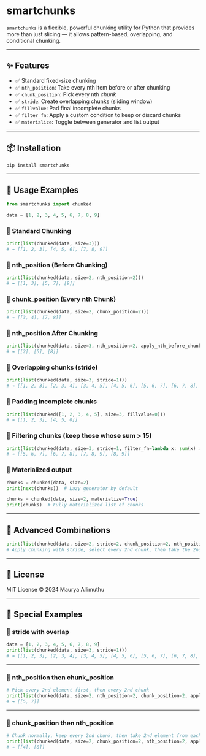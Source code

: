 
# smartchunks

`smartchunks` is a flexible, powerful chunking utility for Python that provides more than just slicing — it allows pattern-based, overlapping, and conditional chunking.

---

## ✨ Features

- ✅ Standard fixed-size chunking
- ✅ `nth_position`: Take every nth item before or after chunking
- ✅ `chunk_position`: Pick every nth *chunk*
- ✅ `stride`: Create overlapping chunks (sliding window)
- ✅ `fillvalue`: Pad final incomplete chunks
- ✅ `filter_fn`: Apply a custom condition to keep or discard chunks
- ✅ `materialize`: Toggle between generator and list output

---

## 📦 Installation

```bash
pip install smartchunks
```

---

## 🧪 Usage Examples

```python
from smartchunks import chunked

data = [1, 2, 3, 4, 5, 6, 7, 8, 9]
```

### 🔹 Standard Chunking
```python
print(list(chunked(data, size=3)))
# → [[1, 2, 3], [4, 5, 6], [7, 8, 9]]
```

### 🔹 nth_position (Before Chunking)
```python
print(list(chunked(data, size=2, nth_position=2)))
# → [[1, 3], [5, 7], [9]]
```

### 🔹 chunk_position (Every nth Chunk)
```python
print(list(chunked(data, size=2, chunk_position=2)))
# → [[3, 4], [7, 8]]
```

### 🔹 nth_position After Chunking
```python
print(list(chunked(data, size=3, nth_position=2, apply_nth_before_chunk=False)))
# → [[2], [5], [8]]
```

### 🔹 Overlapping chunks (stride)
```python
print(list(chunked(data, size=3, stride=1)))
# → [[1, 2, 3], [2, 3, 4], [3, 4, 5], [4, 5, 6], [5, 6, 7], [6, 7, 8], [7, 8, 9]]
```

### 🔹 Padding incomplete chunks
```python
print(list(chunked([1, 2, 3, 4, 5], size=3, fillvalue=0)))
# → [[1, 2, 3], [4, 5, 0]]
```

### 🔹 Filtering chunks (keep those whose sum > 15)
```python
print(list(chunked(data, size=3, stride=1, filter_fn=lambda x: sum(x) > 15)))
# → [[5, 6, 7], [6, 7, 8], [7, 8, 9], [8, 9]]
```

### 🔹 Materialized output
```python
chunks = chunked(data, size=2)
print(next(chunks))  # Lazy generator by default

chunks = chunked(data, size=2, materialize=True)
print(chunks)  # Fully materialized list of chunks
```

---

## 🧠 Advanced Combinations

```python
print(list(chunked(data, size=2, stride=2, chunk_position=2, nth_position=2, apply_nth_before_chunk=False)))
# Apply chunking with stride, select every 2nd chunk, then take the 2nd element from each
```

---

## 📜 License
MIT License © 2024 Maurya Allimuthu

---

## 🧩 Special Examples

### 🔹 stride with overlap
```python
data = [1, 2, 3, 4, 5, 6, 7, 8, 9]
print(list(chunked(data, size=3, stride=1)))
# → [[1, 2, 3], [2, 3, 4], [3, 4, 5], [4, 5, 6], [5, 6, 7], [6, 7, 8], [7, 8, 9]]
```

---

### 🔹 nth_position then chunk_position
```python
# Pick every 2nd element first, then every 2nd chunk
print(list(chunked(data, size=2, nth_position=2, chunk_position=2, apply_nth_before_chunk=True)))
# → [[5, 7]]
```

---

### 🔹 chunk_position then nth_position
```python
# Chunk normally, keep every 2nd chunk, then take 2nd element from each
print(list(chunked(data, size=2, chunk_position=2, nth_position=2, apply_nth_before_chunk=False)))
# → [[4], [8]]
```
